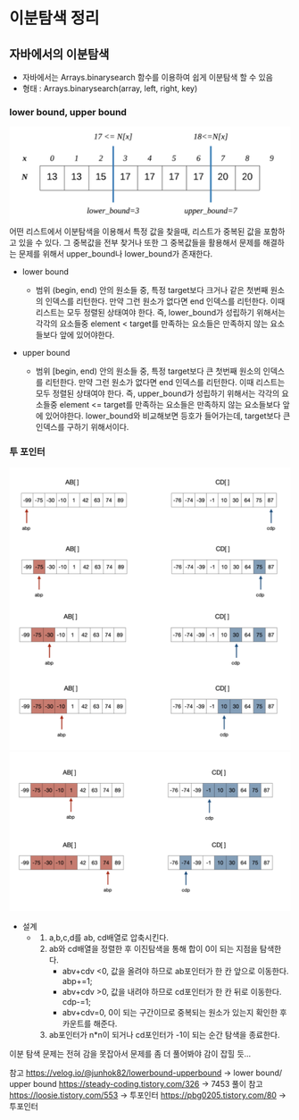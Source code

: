 # 이분탐색 정리
## 자바에서의 이분탐색
- 자바에서는 Arrays.binarysearch 함수를 이용하여 쉽게 이분탐색 할 수 있음
- 형태 : Arrays.binarysearch(array, left, right, key)

### lower bound, upper bound
![img.png](img.png)
어떤 리스트에서 이분탐색을 이용해서 특정 값을 찾을때, 리스트가 중복된 값을 포함하고 있을 수 있다. 그 중복값을 전부 찾거나 또한 그 중복값들을 활용해서 문제를 해결하는 문제를 위해서 upper_bound나 lower_bound가 존재한다.

- lower bound
    - 범위 (begin, end) 안의 원소들 중, 특정 target보다 크거나 같은 첫번째 원소의 인덱스를 리턴한다. 만약 그런 원소가 없다면 end 인덱스를 리턴한다. 이때 리스트는 모두 정렬된 상태여야 한다. 즉, lower_bound가 성립하기 위해서는 각각의 요소들중 element < target를 만족하는 요소들은 만족하지 않는 요소들보다 앞에 있어야한다.

- upper bound
  - 범위 [begin, end) 안의 원소들 중, 특정 target보다 큰 첫번째 원소의 인덱스를 리턴한다. 만약 그런 원소가 없다면 end 인덱스를 리턴한다. 이때 리스트는 모두 정렬된 상태여야 한다. 즉, upper_bound가 성립하기 위해서는 각각의 요소들중 element <= target를 만족하는 요소들은 만족하지 않는 요소들보다 앞에 있어야한다. lower_bound와 비교해보면 등호가 들어가는데, target보다 큰 인덱스를 구하기 위해서이다. 

### 투 포인터
![img_2.png](img_2.png)
![img_1.png](img_1.png)
- 설계
  - 1. a,b,c,d를 ab, cd배열로 압축시킨다.
    2. ab와 cd배열을 정렬한 후 이진탐색을 통해 합이 0이 되는 지점을 탐색한다.
       - abv+cdv <0, 값을 올려야 하므로 ab포인터가 한 칸 앞으로 이동한다. abp+=1;
       - abv+cdv >0, 값을 내려야 하므로 cd포인터가 한 칸 뒤로 이동한다. cdp-=1;
       - abv+cdv=0, 0이 되는 구간이므로 중복되는 원소가 있는지 확인한 후 카운트를 해준다.
    3. ab포인터가 n*n이 되거나 cd포인터가 -1이 되는 순간 탐색을 종료한다. 

이분 탐색 문제는 전혀 감을 못잡아서 문제를 좀 더 풀어봐야 감이 잡힐 듯...

참고
https://velog.io/@junhok82/lowerbound-upperbound -> lower bound/ upper bound
https://steady-coding.tistory.com/326 -> 7453 풀이 참고
https://loosie.tistory.com/553 -> 투포인터
https://pbg0205.tistory.com/80 -> 투포인터 





















